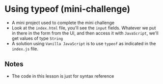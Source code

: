 # Using typeof (mini-challenge)
- A mini project used to complete the mini challenge
- Look at the `index.html` file, you'll see the `input` fields. Whatever we put in there in the form from the UI, and then access it with `JavaScript`, we'll get values of type `String`
- A solution using `Vanilla JavaScript` is to use `typeof` as indicated in the `index.js` file.

## Notes
- The code in this lesson is just for syntax reference